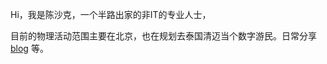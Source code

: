 Hi，我是陈沙克，一个半路出家的非IT的专业人士，

目前的物理活动范围主要在北京，也在规划去泰国清迈当个数字游民。日常分享[blog](https://www.chenshake.com) 等。

